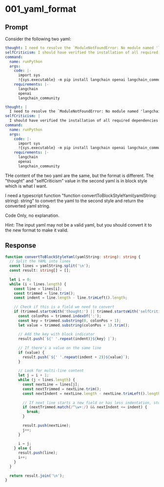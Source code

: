 # 001_yaml_format

## Prompt

Consider the following two yaml:

```yaml
thought: I need to resolve the `ModuleNotFoundError: No module named 'langchain_community'` error by ensuring that all necessary dependencies are correctly installed.
selfCriticism: I should have verified the installation of all required dependencies before running the code.
command:
  name: runPython
  args:
    code: |-
      import sys
      !{sys.executable} -m pip install langchain openai langchain_community
    requirements: |-
      langchain
      openai
      langchain_community
```

```yaml
thought: |
  I need to resolve the `ModuleNotFoundError: No module named 'langchain_community'` error by ensuring that all necessary dependencies are correctly installed.
selfCriticism: |
  I should have verified the installation of all required dependencies before running the code.
command:
  name: runPython
  args:
    code: |-
      import sys
      !{sys.executable} -m pip install langchain openai langchain_community
    requirements: |-
      langchain
      openai
      langchain_community
```

THe content of the two yaml are the same, but the format is different. The "thought" and "selfCriticism" value in the second yaml is in block style which is what I want. 

I need a typescript function "function convertToBlockStyleYaml(yamlString: string): string" to convert the yaml to the second style and return the converted yaml string.

Code Only, no explanation.

Hint: The input yaml may not be a valid yaml, but you should convert it to the new format to make it valid.

## Response

```typescript
function convertToBlockStyleYaml(yamlString: string): string {
  // Split the YAML into lines
  const lines = yamlString.split('\n');
  const result: string[] = [];
  
  let i = 0;
  while (i < lines.length) {
    const line = lines[i];
    const trimmed = line.trim();
    const indent = line.length - line.trimLeft().length;
    
    // Check if this is a field we need to convert
    if (trimmed.startsWith('thought:') || trimmed.startsWith('selfCriticism:')) {
      const colonPos = trimmed.indexOf(':');
      const key = trimmed.substring(0, colonPos + 1);
      let value = trimmed.substring(colonPos + 1).trim();
      
      // Add the key with block indicator
      result.push(`${' '.repeat(indent)}${key} |`);
      
      // If there's a value on the same line
      if (value) {
        result.push(`${' '.repeat(indent + 2)}${value}`);
      }
      
      // Look for multi-line content
      let j = i + 1;
      while (j < lines.length) {
        const nextLine = lines[j];
        const nextTrimmed = nextLine.trim();
        const nextIndent = nextLine.length - nextLine.trimLeft().length;
        
        // If next line starts a new field or has less indentation, stop
        if (nextTrimmed.match(/^\w+:/) && nextIndent <= indent) {
          break;
        }
        
        result.push(nextLine);
        j++;
      }
      
      i = j;
    } else {
      result.push(line);
      i++;
    }
  }
  
  return result.join('\n');
}
```

